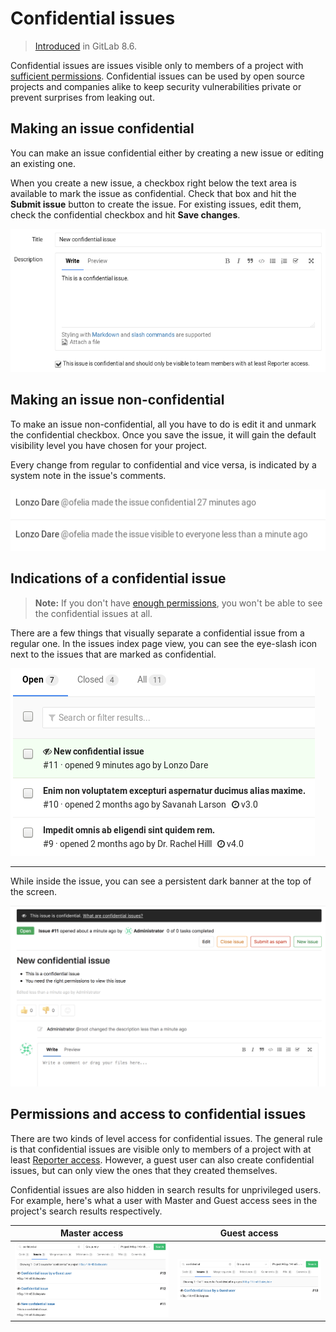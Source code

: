 # Confidential issues

> [Introduced][ce-3282] in GitLab 8.6.

Confidential issues are issues visible only to members of a project with
[sufficient permissions](#permissions-and-access-to-confidential-issues).
Confidential issues can be used by open source projects and companies alike to
keep security vulnerabilities private or prevent surprises from leaking out.

## Making an issue confidential

You can make an issue confidential either by creating a new issue or editing
an existing one.

When you create a new issue, a checkbox right below the text area is available
to mark the issue as confidential. Check that box and hit the **Submit issue**
button to create the issue. For existing issues, edit them, check the
confidential checkbox and hit **Save changes**.

![Creating a new confidential issue](img/confidential_issues_create.png)

## Making an issue non-confidential

To make an issue non-confidential, all you have to do is edit it and unmark
the confidential checkbox. Once you save the issue, it will gain the default
visibility level you have chosen for your project.

Every change from regular to confidential and vice versa, is indicated by a
system note in the issue's comments.

![Confidential issues system notes](img/confidential_issues_system_notes.png)

## Indications of a confidential issue

>**Note:** If you don't have [enough permissions](#permissions-and-access-to-confidential-issues),
you won't be able to see the confidential issues at all.

There are a few things that visually separate a confidential issue from a
regular one. In the issues index page view, you can see the eye-slash icon
next to the issues that are marked as confidential.

![Confidential issues index page](img/confidential_issues_index_page.png)

---

While inside the issue, you can see a persistent dark banner at the top of the
screen.

![Confidential issue page](img/confidential_issues_issue_page.png)

## Permissions and access to confidential issues

There are two kinds of level access for confidential issues. The general rule
is that confidential issues are visible only to members of a project with at
least [Reporter access][permissions]. However, a guest user can also create
confidential issues, but can only view the ones that they created themselves.

Confidential issues are also hidden in search results for unprivileged users.
For example, here's what a user with Master and Guest access sees in the
project's search results respectively.

| Master access | Guest access |
| :-----------: | :----------: |
| ![Confidential issues search master](img/confidential_issues_search_master.png) | ![Confidential issues search guest](img/confidential_issues_search_guest.png) |

[permissions]: ../../permissions.md#project
[ce-3282]: https://gitlab.com/gitlab-org/gitlab-ce/merge_requests/3282

